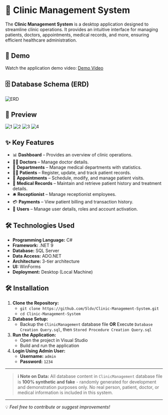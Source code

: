 # 🏪 Clinic Management System
The **Clinic Management System** is a desktop application designed to streamline clinic operations. It provides an intuitive interface for managing patients, doctors, appointments, medical records, and more, ensuring efficient healthcare administration.

## 🎥 Demo
Watch the application demo video:
[Demo Video](https://drive.google.com/file/d/1bHH8rtZaZ6Zp1Yi1SQmgVV189u41k0cy/view?usp=sharing)

## 🗄️ Database Schema (ERD)
![ERD](https://github.com/user-attachments/assets/b7695c51-b1f0-4fc1-a23b-67c96915e4fc)

## 📸 Preview
![1](https://github.com/user-attachments/assets/06dd4e17-8fc7-496b-95ed-fecf6274521e)
![2](https://github.com/user-attachments/assets/f68e771f-bd57-48dd-826f-3e1692211949)
![3](https://github.com/user-attachments/assets/08458fb1-1fb6-4061-b7e4-d97f411ef2a6)
![4](https://github.com/user-attachments/assets/52e8ad61-f6dc-468c-b01d-79b7adefb4ae)

## ✨ Key Features
- 📊 **Dashboard** – Provides an overview of clinic operations.
- 👨‍⚕️ **Doctors** – Manage doctor details.
- 🏥 **Departments** – Manage medical departments with statistics.
- 👩‍⚕️ **Patients** – Register, update, and track patient records.
- 📅 **Appointments** – Schedule, modify, and manage patient visits.
- 📝 **Medical Records** – Maintain and retrieve patient history and treatment details.
- 🛎️ **Receptionist** – Manage receptionist employees.
- 💳 **Payments** – View patient billing and transaction history.
- 👤 **Users** – Manage user details, roles and account activation.


## 🛠️ Technologies Used
- **Programming Language:** C#
- **Framework:** .NET 9
- **Database:** SQL Server
- **Data Access:** ADO.NET
- **Architecture:** 3-tier architecture
- **UI:** WinForms
- **Deployment:** Desktop (Local Machine)

## 🛠️ Installation
1. **Clone the Repository:**
   - `git clone https://github.com/5ldv/Clinic-Management-System.git`
   - `cd Clinic-Management-System`
2. **Database Setup:**
   - Backup the `ClinicManagement` database file 
**OR** Execute `Database Creation Query.sql`, then `Stored Procedure Creation Query.sql`
3. **Run the Application:**
   - Open the project in Visual Studio
   - Build and run the application
4. **Login Using Admin User:**
   - **Username:** `admin`
   - **Password:** `1234`
---
> **ℹ️ Note on Data:** All database content in `ClinicManagement` database file is **100% synthetic and fake** - randomly generated for development and demonstration purposes only. No real person, patient, doctor, or medical information is included in this system.

---
💡 *Feel free to contribute or suggest improvements!*

